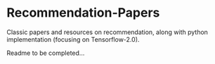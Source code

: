 # Recommendation-Papers
 Classic papers and resources on recommendation, along with python implementation (focusing on Tensorflow-2.0).

 Readme to be completed...
